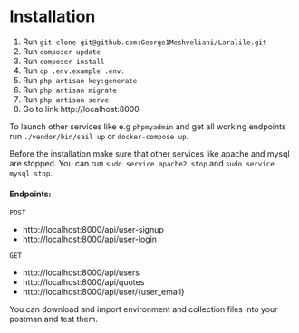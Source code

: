 # Installation
1. Run `git clone git@github.com:George1Meshveliani/Laralile.git`
2. Run `composer update`
3. Run `composer install`
4. Run `cp .env.example .env.`
5. Run `php artisan key:generate`
6. Run `php artisan migrate`
7. Run `php artisan serve`
8. Go to link http://localhost:8000

To launch other services like e.g `phpmyadmin` and get all working endpoints run `./vendor/bin/sail up` or `docker-compose up`.

Before the installation make sure that other services like apache and mysql are stopped.
You can run `sudo service apache2 stop` and `sudo service mysql stop`.

#### Endpoints:

`POST`
- http://localhost:8000/api/user-signup
- http://localhost:8000/api/user-login

`GET` 
- http://localhost:8000/api/users
- http://localhost:8000/api/quotes
- http://localhost:8000/api/user/{user_email}

You can download and import environment and collection files into your postman and test them.

